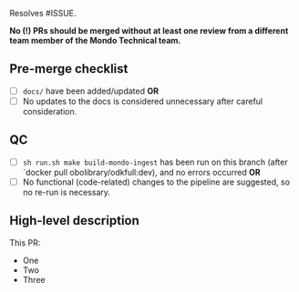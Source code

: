 Resolves #ISSUE.

**No (!) PRs should be merged without at least one review from a different team member of the Mondo Technical team.**

## Pre-merge checklist
<!--- A common case for documentation is the addition of new `make` goals. Descriptions should be documented for new goals both in the (i) `help` command at the bottom of the `mondo-ingest.Makefile` and (ii) `docs/developer/workflows.md`. -->

- [ ] `docs/` have been added/updated **OR**
- [ ] No updates to the docs is considered unnecessary after careful consideration.

## QC

- [ ] `sh run.sh make build-mondo-ingest` has been run on this branch (after `docker pull obolibrary/odkfull:dev), and no errors occurred **OR**
- [ ] No functional (code-related) changes to the pipeline are suggested, so no re-run is necessary.

## High-level description

This PR:

- One
- Two
- Three
